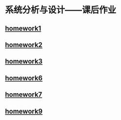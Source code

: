 # 系统分析与设计——课后作业

## [homework1](https://zhang-jiabin.github.io/System-Analysis-and-Design/hw1)
## [homework2](https://zhang-jiabin.github.io/System-Analysis-and-Design/hw2)
## [homework3](https://zhang-jiabin.github.io/System-Analysis-and-Design/hw3)
## [homework6](https://zhang-jiabin.github.io/System-Analysis-and-Design/hw6)
## [homework7](https://zhang-jiabin.github.io/System-Analysis-and-Design/hw7)
## [homework9](https://zhang-jiabin.github.io/System-Analysis-and-Design/hw9)
